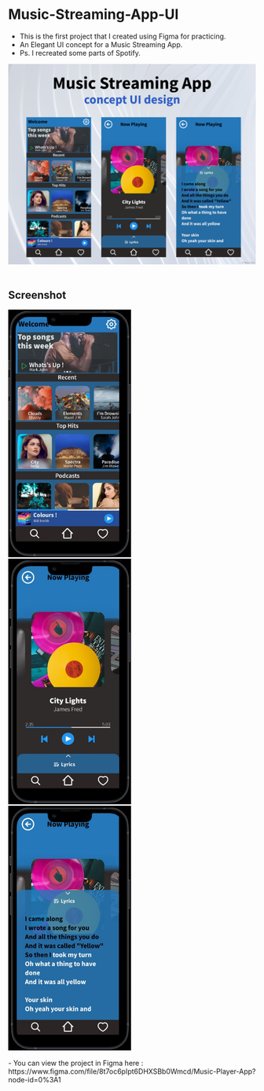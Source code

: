 # Music-Streaming-App-UI

- This is the first project that I created using Figma for practicing.</br>
- An Elegant UI concept for a Music Streaming App.</br>
- Ps. I recreated some parts of Spotify.

<img src="assets/MusicPlayerApp.png" width="900"></br></br>
## Screenshot
<p float="left">
  <img src="assets/ss1.jpg" width="250">&nbsp;&nbsp;&nbsp;&nbsp;&nbsp;&nbsp;&nbsp;&nbsp;&nbsp;
  <img src = "assets/ss2.jpg"  width = "250" >&nbsp;&nbsp;&nbsp;&nbsp;&nbsp;&nbsp;&nbsp;&nbsp;&nbsp;
  <img src="assets/ss3.jpg" width="250">
</p>  
- You can view the project in Figma here :</br>https://www.figma.com/file/8t7oc6pIpt6DHXSBb0Wmcd/Music-Player-App?node-id=0%3A1 


